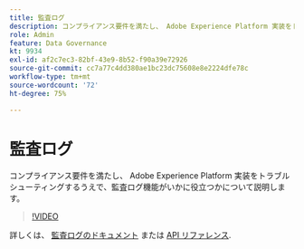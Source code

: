 ```yaml
---
title: 監査ログ
description: コンプライアンス要件を満たし、 Adobe Experience Platform 実装をトラブルシューティングするうえで、監査ログ機能がいかに役立つかについて説明します。
role: Admin
feature: Data Governance
kt: 9934
exl-id: af2c7ec3-82bf-43e9-8b52-f90a39e72926
source-git-commit: cc7a77c4dd380ae1bc23dc75608e8e2224dfe78c
workflow-type: tm+mt
source-wordcount: '72'
ht-degree: 75%

---
```


# 監査ログ

コンプライアンス要件を満たし、 Adobe Experience Platform 実装をトラブルシューティングするうえで、監査ログ機能がいかに役立つかについて説明します。

>[!VIDEO](https://video.tv.adobe.com/v/341450?quality=12&learn=on)

詳しくは、 [監査ログのドキュメント](https://experienceleague.adobe.com/docs/experience-platform/landing/governance-privacy-security/audit-logs/overview.html?lang=ja) または [API リファレンス](https://developer.adobe.com/experience-platform-apis/references/audit-query/).
